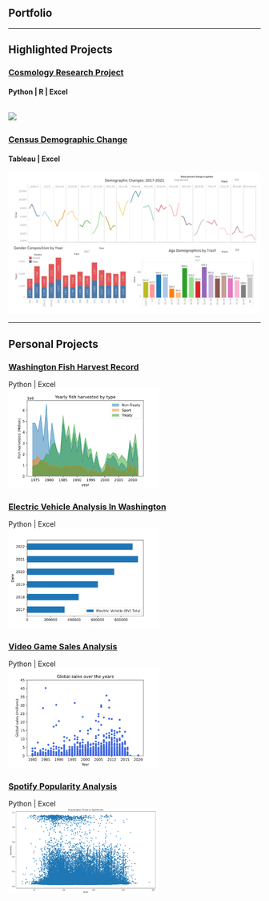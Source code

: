 ## Portfolio
---

## Highlighted Projects
### [Cosmology Research Project](/pdf/2022Symposium_Kelvin.pdf)
#### Python | R | Excel
[<img src="images/dummy_thumbnail.jpg"/>](/pdf/2022Symposium_Kelvin.pdf)
---
### [Census Demographic Change](/Tableau_project)
#### Tableau | Excel 
<img src="images/age and sex.png" alt="missing">

---

## Personal Projects

### [Washington Fish Harvest Record](https://zensius.github.io/WashingtonFishHarvest/) <Br>
Python | Excel <Br>
[<img src="images/Yearly by Type-1.png" width="300"/>](https://zensius.github.io/WashingtonFishHarvest/)
 
### [Electric Vehicle Analysis In Washington](https://zensius.github.io/WA_electricVehicle/) <Br>
Python | Excel <Br>
 [<img src="images/Image-EVgrowth.png" width="300"/>](https://zensius.github.io/WA_electricVehicle/)
 
### [Video Game Sales Analysis](https://zensius.github.io/VideoGameSales/) <Br>
Python | Excel <Br>
 [<img src="images/GlobalSalePerYear-1.png" width="300"/>](https://zensius.github.io/VideoGameSales/) 
 
### [Spotify Popularity Analysis](https://www.kaggle.com/code/kelvinzeng/spotify-tracks-analysis#Analysis) <Br>
Python | Excel <Br> 
 [<img src="images/spotify.png" width="300"/>](https://www.kaggle.com/code/kelvinzeng/spotify-tracks-analysis)
 
